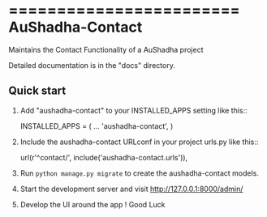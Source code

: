 ========================
AuShadha-Contact
========================

Maintains the Contact Functionality of a AuShadha project

Detailed documentation is in the "docs" directory.

Quick start
-----------

1. Add "aushadha-contact" to your INSTALLED_APPS setting like this::

    INSTALLED_APPS = (
        ...
        'aushadha-contact',
    )

2. Include the aushadha-contact URLconf in your project urls.py like this::

    url(r'^contact/', include('aushadha-contact.urls')),

3. Run `python manage.py migrate` to create the aushadha-contact models.

4. Start the development server and visit http://127.0.0.1:8000/admin/

5. Develop the UI around the app ! Good Luck